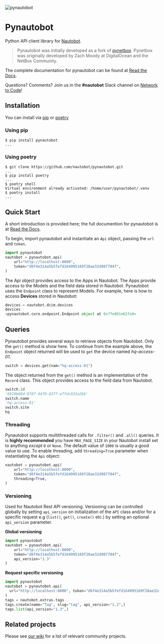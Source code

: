 ![pynautobot](docs/nautobot_logo.svg "Nautobot logo")

# Pynautobot
Python API client library for [Nautobot](https://github.com/nautobot/nautobot).

> Pynautobot was initially developed as a fork of [pynetbox](https://github.com/digitalocean/pynetbox/).
  Pynetbox was originally developed by Zach Moody at DigitalOcean and the NetBox Community.


The complete documentation for pynautobot can be found at [Read the Docs](https://pynautobot.readthedocs.io/en/stable/).

Questions? Comments? Join us in the **#nautobot** Slack channel on [Network to Code](https://networktocode.slack.com)!

## Installation

You can install via [pip](#using-pip) or [poetry](#using-poetry)

### Using pip

```shell
$ pip install pynautobot
...
```

### Using poetry

```shell
$ git clone https://github.com/nautobot/pynautobot.git
...
$ pip install poetry
...
$ poetry shell
Virtual environment already activated: /home/user/pynautobot/.venv
$ poetry install
...
```


## Quick Start

A short introduction is provided here; the full documention for pynautobot is at [Read the Docs](http://pynautobot.readthedocs.io/).

To begin, import pynautobot and instantiate an `Api` object, passing the `url` and `token`.

```python
import pynautobot
nautobot = pynautobot.api(
    url="http://localhost:8000",
    token="d6f4e314a5b5fefd164995169f28ae32d987704f",
)
```

The Api object provides access to the Apps in Nautobot.
The Apps provide access to the Models and the field data stored in Nautobot.
Pynautobot uses the `Endpoint` class to represent Models.
For example, here is how to access **Devices** stored in Nautobot:

```python
devices = nautobot.dcim.devices
devices
<pynautobot.core.endpoint.Endpoint object at 0x7fe801e62fa0>
```

## Queries

Pynautobot provides several ways to retrieve objects from Nautobot.
Only the `get()` method is show here.
To continue from the example above, the `Endpoint` object returned will be used to `get`
the device named _hq-access-01_.

```python
switch = devices.get(nam="hq-access-01")
```

The object returned from the `get()` method is an implementation of the `Record` class.
This object provides access to the field data from Nautobot.

```python
switch.id
'6929b68d-8f87-4470-8377-e7fdc933a2bb'
switch.name
'hq-access-01'
switch.site
hq
```

### Threading

Pynautobot supports multithreaded calls for `.filter()` and `.all()` queries. It is **highly recommended** you have `MAX_PAGE_SIZE` in your Nautobot install set to anything *except* `0` or `None`. The default value of `1000` is usually a good value to use. To enable threading, add `threading=True` parameter when instantiating the `Api` object:

```python
nautobot = pynautobot.api(
    url="http://localhost:8000",
    token="d6f4e314a5b5fefd164995169f28ae32d987704f",
    threading=True,
)
```

### Versioning

Used for Nautobot Rest API versioning. Versioning can be controlled globally by setting `api_version` on initialization of the `API` class and/or for a specific request e.g (`list()`, `get()`, `create()` etc.) by setting an optional `api_version` parameter.

__Global versioning__
```python
import pynautobot
nautobot = pynautobot.api(
    url="http://localhost:8000",
    token="d6f4e314a5b5fefd164995169f28ae32d987704f",
    api_version="1.3"
)
```

__Request specific versioning__
```python
import pynautobot
nautobot = pynautobot.api(
  url="http://localhost:8000", token="d6f4e314a5b5fefd164995169f28ae32d987704f",
)
tags = nautobot.extras.tags
tags.create(name="Tag", slug="tag", api_version="1.2",)
tags.list(api_version="1.3",)
```

## Related projects

Please see [our wiki](https://github.com/nautobot/nautobot/wiki/Related-Projects)
for a list of relevant community projects.
